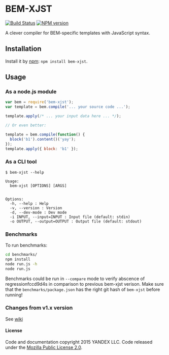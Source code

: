 # BEM-XJST
[![Build Status](https://secure.travis-ci.org/bem/bem-xjst.png)](http://travis-ci.org/bem/bem-xjst)
[![NPM version](https://badge.fury.io/js/bem-xjst.png)](http://badge.fury.io/js/bem-xjst)

A clever compiler for BEM-specific templates with JavaScript syntax.

## Installation

Install it by [npm](https://npmjs.org): `npm install bem-xjst`.

## Usage

### As a node.js module

```js
var bem = require('bem-xjst');
var template = bem.compile('... your source code ...');

template.apply(/* ... your input data here ... */);

// Or even better:

template = bem.compile(function() {
  block('b1').content()('yay');
});
template.apply({ block: 'b1' });
```

### As a CLI tool

```
$ bem-xjst --help

Usage:
  bem-xjst [OPTIONS] [ARGS]


Options:
  -h, --help : Help
  -v, --version : Version
  -d, --dev-mode : Dev mode
  -i INPUT, --input=INPUT : Input file (default: stdin)
  -o OUTPUT, --output=OUTPUT : Output file (default: stdout)
```

### Benchmarks

To run benchmarks:

```bash
cd benchmarks/
npm install
node run.js -h
node run.js
```

Benchmarks could be run in `--compare` mode to verify abscence of regressionfccd9d4s
in comparison to previous bem-xjst verison. Make sure that the
`benchmarks/package.json` has the right git hash of `bem-xjst` before running!

### Changes from v1.x version

See [wiki][0]

#### License

Code and documentation copyright 2015 YANDEX LLC. Code released under the
[Mozilla Public License 2.0](LICENSE.txt).

[0]: wiki/Notable-changes-between-bem-xjst@1.x-and-bem-xjst@2.x
